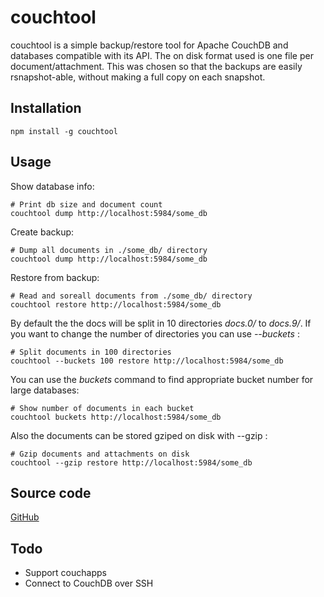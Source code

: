 # couchtool

couchtool is a simple backup/restore tool for Apache CouchDB and databases compatible with its API.
The on disk format used is one file per document/attachment. This was chosen so that the backups are easily rsnapshot-able, without making a full copy on each snapshot.

## Installation

    npm install -g couchtool

## Usage

Show database info:

    # Print db size and document count
    couchtool dump http://localhost:5984/some_db

Create backup:

    # Dump all documents in ./some_db/ directory
    couchtool dump http://localhost:5984/some_db

Restore from backup:

    # Read and soreall documents from ./some_db/ directory
    couchtool restore http://localhost:5984/some_db

By default the the docs will be split in 10 directories *docs.0/* to *docs.9/*. If you want to change the number of directories you can use *--buckets* :

    # Split documents in 100 directories
    couchtool --buckets 100 restore http://localhost:5984/some_db

You can use the *buckets* command to find appropriate bucket number for large databases:

    # Show number of documents in each bucket
    couchtool buckets http://localhost:5984/some_db

Also the documents can be stored gziped on disk with --gzip :

    # Gzip documents and attachments on disk
    couchtool --gzip restore http://localhost:5984/some_db

## Source code

[GitHub](https://github.com/zaro/couchtool)

## Todo

- Support couchapps
- Connect to CouchDB over SSH
